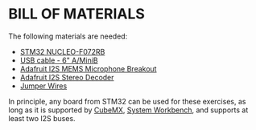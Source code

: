 # BILL OF MATERIALS

The following materials are needed:

* [STM32 NUCLEO-F072RB](https://www.st.com/en/evaluation-tools/nucleo-f072rb.html)
* [USB cable - 6" A/MiniB](https://www.adafruit.com/product/899)
* [Adafruit I2S MEMS Microphone Breakout](https://www.adafruit.com/product/3421)
* [Adafruit I2S Stereo Decoder](https://www.adafruit.com/product/3678)
* [Jumper Wires](https://www.adafruit.com/product/266)

In principle, any board from STM32 can be used for these exercises, as long as it is supported by [CubeMX](https://www.st.com/en/development-tools/stm32cubemx.html), [System Workbench](https://www.st.com/en/development-tools/sw4stm32.html), and supports at least two I2S buses.


